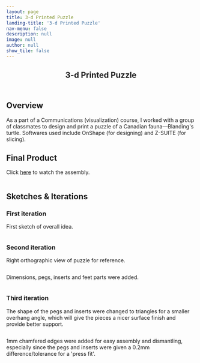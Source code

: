 ```yaml
---
layout: page
title: 3-d Printed Puzzle
landing-title: '3-d Printed Puzzle'
nav-menu: false
description: null
image: null
author: null
show_tile: false
---
```


<!-- Main -->
<div id="main" class="alt">
	
<!-- One -->
<section id="one">
	<div class="inner">
	     <header class="major">
		<h2>3-d Printed Puzzle</h2>
	     </header>

<h2>Overview</h2>
<p>As a part of a Communications (visualization) course, I worked with a group of classmates to design and print a puzzle of a Canadian fauna—Blanding's turtle. Softwares used include OnShape (for designing) and Z-SUITE (for slicing).</p>

<h2>Final Product</h2>
<p>Click <a href="https://www.youtube.com/watch?reload=9&v=ekqtcpqzAVU&feature=youtu.be" target="_blank">here</a> to watch the assembly.</p>
<div class="box alt">
	<div class="row 50% uniform">
		<div class="4u"><span class="image fit"><img src="{% link assets/images/turtle front.png %}" alt="" /></span></div>
		<div class="4u"><span class="image fit"><img src="{% link assets/images/deconstructed turtle.png %}" alt="" /></span></div>
		<div class="4u$"><span class="image fit"><img src="{% link assets/images/turtle top.png %}" alt="" /></span></div>
	</div>
</div>

<h2>Sketches & Iterations</h2>
<h3>First iteration</h3>
<p>First sketch of overall idea.</p>
<span class="image fit"><img src="{% link assets/images/skills.jpg %}" alt="" /></span>
		
<h3>Second iteration</h3>
<p>Right orthographic view of puzzle for reference.</p>
<span class="image fit"><img src="{% link assets/images/orthographic view.png %}" alt="" /></span>
<p>Dimensions, pegs, inserts and feet parts were added.</p>
<div class="box alt">
	<div class="row 50% uniform">
		<div class="4u"><span class="image fit"><img src="{% link assets/images/dimensions added.png %}" alt="" /></span></div>
		<div class="4u"><span class="image fit"><img src="{% link assets/images/highlighted parts.png %}" alt="" /></span></div>
		<div class="4u$"><span class="image fit"><img src="{% link assets/images/with feet.png %}" alt="" /></span></div>
	</div>
</div>
		
<h3>Third iteration</h3>
<p>The shape of the pegs and inserts were changed to triangles for a smaller overhang angle, which will give the pieces a nicer surface finish and provide better support.</p>
<span class="image fit"><img src="{% link assets/images/overhang change.png %}" alt="" /></span>
<p>1mm chamfered edges were added for easy assembly and dismantling, especially since the pegs and inserts were given a 0.2mm difference/tolerance for a 'press fit'.</p>
<span class="image fit"><img src="{% link assets/images/chamfered edges.png %}" alt="" /></span>
